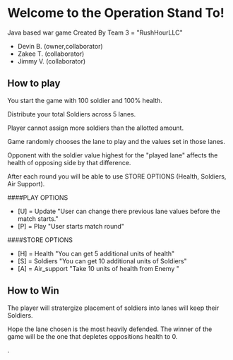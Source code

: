 # Welcome to the Operation Stand To!
Java based war game
Created By
Team 3 = "RushHourLLC"
* Devin B. (owner,collaborator)
* Zakee T. (collaborator)
* Jimmy V. (collaborator)


## How to play
You start the game with 100 soldier and 100% health.

Distribute your total Soldiers across 5 lanes.

Player cannot assign more soldiers than the allotted amount.

Game randomly chooses the lane to play and the values set in those lanes.

Opponent with the soldier value highest for the "played lane" affects the health of opposing side by that difference.

After each round you will be able to use STORE OPTIONS (Health, Soldiers, Air Support).


####PLAY OPTIONS
- [U] = Update "User can change there previous lane values before the match starts."
- [P] = Play   "User starts match round"


####STORE OPTIONS
- [H] = Health    "You can get 5 additional units of health"
- [S] = Soldiers     "You can get 10 additional units of Soldiers"
- [A] = Air_support       "Take 10 units of  health from Enemy "

## How to Win


The player will stratergize placement of soldiers into lanes will keep their Soldiers.

Hope the lane chosen is the most heavily defended.
The winner of the game will be the one that depletes oppositions health to 0.

.




